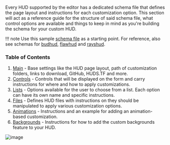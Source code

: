 Every HUD supported by the editor has a dedicated schema file that defines the page layout and instructions for each customization option. This section will act as a reference guide for the structure of said schema file, what control options are available and things to keep in mind as you're building the schema for your custom HUD.

!!! note
    Use this sample [schema file][json-sample] as a starting point. For reference, also see schemas for [budhud][json-budhud], [flawhud][json-flawhud] and [rayshud][json-rayshud].

### Table of Contents

1. [Main][docs-main] - Base settings like the HUD page layout, path of customization folders, links to download, GitHub, HUDS.TF and more.
2. [Controls][docs-controls] - Controls that will be displayed on the form and carry instructions for where and how to apply customizations.
3. [Lists][docs-options] - Options available for the user to choose from a list. Each option can have its own name and specific instructions.
4. [Files][docs-files] - Defines HUD files with instructions on they should be manipulated to apply various customization options.
5. [Animations][docs-animations] - Instructions and an example for adding an animation-based customization.
6. [Backgrounds][docs-background] - Instructions for how to add the custom backgrounds feature to your HUD.

![image](https://user-images.githubusercontent.com/6818236/116594733-8ad89800-a8f0-11eb-948a-84757dedc634.png)

<!-- MARKDOWN LINKS -->
[json-sample]: https://raw.githubusercontent.com/CriticalFlaw/TF2HUD.Editor/master/docs/resources/sample.json
[json-budhud]: https://raw.githubusercontent.com/CriticalFlaw/TF2HUD.Editor/master/src/TF2HUD.Editor/JSON/budhud.json
[json-flawhud]: https://raw.githubusercontent.com/CriticalFlaw/TF2HUD.Editor/master/src/TF2HUD.Editor/JSON/flawhud.json
[json-rayshud]: https://raw.githubusercontent.com/CriticalFlaw/TF2HUD.Editor/master/src/TF2HUD.Editor/JSON/rayshud.json
[docs-main]: https://www.editor.criticalflaw.ca/json/base
[docs-controls]: https://www.editor.criticalflaw.ca/json/controls
[docs-options]: https://www.editor.criticalflaw.ca/json/options
[docs-files]: https://www.editor.criticalflaw.ca/json/files/
[docs-animations]: https://www.editor.criticalflaw.ca/json/animations/
[docs-background]: https://www.editor.criticalflaw.ca/json/backgrounds/